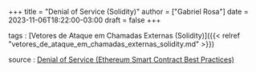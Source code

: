 +++
title = "Denial of Service (Solidity)"
author = ["Gabriel Rosa"]
date = 2023-11-06T18:22:00-03:00
draft = false
+++

tags
: [Vetores de Ataque em Chamadas Externas (Solidity)]({{< relref "vetores_de_ataque_em_chamadas_externas_solidity.md" >}})

source
: [Denial of Service (Ethereum Smart Contract Best Practices)](https://consensys.github.io/smart-contract-best-practices/attacks/denial-of-service/)
